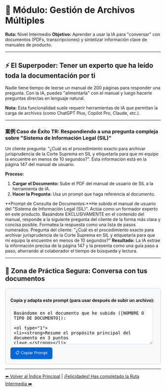 # 📂 Módulo: Gestión de Archivos Múltiples

**Ruta:** Nivel Intermedio
**Objetivo:** Aprender a usar la IA para "conversar" con documentos (PDFs, transcripciones) y sintetizar información clave de manuales de producto.

---

## ⚡ El Superpoder: Tener un experto que ha leído toda la documentación por ti

Nadie tiene tiempo de leerse un manual de 200 páginas para responder una pregunta. Con la IA, puedes "alimentarla" con el manual y luego hacerle preguntas directas en lenguaje natural.

**Nota:** Esta funcionalidad suele requerir herramientas de IA que permitan la carga de archivos (como ChatGPT Plus, Copilot Pro, Claude, etc.).

---

### 案例 Caso de Éxito TR: Respondiendo a una pregunta compleja sobre "Sistema de Información Legal (SIL)"

Un cliente pregunta: "¿Cuál es el procedimiento exacto para archivar jurisprudencia de la Corte Suprema en SIL y etiquetarla para que mi equipo la encuentre en menos de 10 segundos?". Esta información está en la página 147 del manual de usuario.

**Proceso:**
1.  **Cargar el Documento:** Sube el PDF del manual de usuario de SIL a la herramienta de IA.
2.  **Hacer la Pregunta:** Usa un prompt que haga referencia al documento.

**Prompt de Consulta de Documentos:**He subido el manual de usuario del "Sistema de Información Legal (SIL)".
Actúa como un formador experto en este producto.
Basándote EXCLUSIVAMENTE en el contenido del manual, responde a la siguiente pregunta del cliente de la forma más clara y concisa posible. Formatea la respuesta como una lista de pasos numerados.
Pregunta del cliente:
"¿Cuál es el procedimiento exacto para archivar jurisprudencia de la Corte Suprema en SIL y etiquetarla para que mi equipo la encuentre en menos de 10 segundos?"
**Resultado:** La IA extrae la información precisa de la página 147 y la presenta como una guía paso a paso, ahorrando al colaborador el tiempo de búsqueda y lectura.

---

## 🔧 Zona de Práctica Segura: Conversa con tus documentos

<div style="border: 1px solid #ccc; border-radius: 8px; padding: 16px; background-color: #f6f8fa;">
  <p><strong>Copia y adapta este prompt (para usar después de subir un archivo):</strong></p>
  <textarea id="prompt-area" style="width: 98%; min-height: 120px; border: 1px solid #ddd; border-radius: 4px; padding: 10px; font-family: monospace; font-size: 14px; resize: vertical;">
Basándome en el documento que he subido ([NOMBRE O TIPO DE DOCUMENTO]):

1.  **Resume el propósito principal del documento en 3 puntos clave.**
2.  **Extrae toda la información relevante sobre el siguiente tema: [TEMA ESPECFÍCO QUE BUSCAS].**
3.  **¿Hay alguna advertencia o paso crítico mencionado en el documento sobre este tema?**
  </textarea>
  <br>
  <button onclick="copiarPrompt()" style="margin-top: 10px; padding: 8px 16px; border: none; background-color: #0366d6; color: white; border-radius: 6px; cursor: pointer;">
    📋 Copiar Prompt
  </button>
  <span id="copy-feedback" style="margin-left: 10px; color: green; font-weight: bold;"></span>
</div>

<script>
function copiarPrompt() {
  const textArea = document.getElementById('prompt-area');
  textArea.select();
  document.execCommand('copy');
  const feedback = document.getElementById('copy-feedback');
  feedback.innerText = '¡Copiado!';
  setTimeout(() => { feedback.innerText = ''; }, 2000);
}
</script>

---

[⬅️ Volver al Índice Principal](../index.md) | [¡Felicidades! Has completado la Ruta Intermedia ➡️](../index.md)